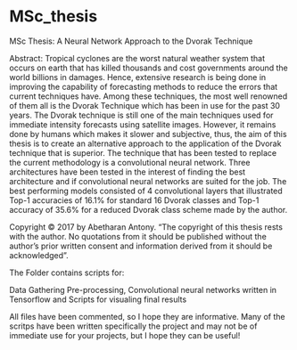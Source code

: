 # MSc_thesis
MSc Thesis: A Neural Network Approach to the Dvorak Technique

Abstract:
Tropical cyclones are the worst natural weather system that occurs on earth that has killed thousands and cost governments around the world billions in damages. Hence, extensive research is being done in improving the capability of forecasting methods to reduce the errors that current techniques have. Among these techniques, the most well renowned of them all is the Dvorak Technique which has been in use for the past 30 years. The Dvorak technique is still one of the main techniques used for immediate intensity forecasts using satellite images. However, it remains done by humans which makes it slower and subjective, thus, the aim of this thesis is to create an alternative approach to the application of the Dvorak technique that is superior. The technique that has been tested to replace the current methodology is a convolutional neural network. Three architectures have been tested in the interest of finding the best architecture and if convolutional neural networks are suited for the job. The best performing models consisted of 4 convolutional layers that illustrated Top-1 accuracies of 16.1% for standard 16 Dvorak classes and Top-1 accuracy of 35.6% for a reduced Dvorak class scheme made by the author.

Copyright &copy; 2017 by Abetharan Antony. “The copyright of this thesis rests with the author. No quotations from it should be published without the author’s prior written consent and information derived from it should be acknowledged”.

The Folder contains scripts for:

Data Gathering Pre-processing, Convolutional neural networks written in Tensorflow and Scripts for visualing final results

All files have been commented, so I hope they are informative. Many of the scritps have been written specifically the project and may not be of immediate use for your projects, but I hope they can be useful!
